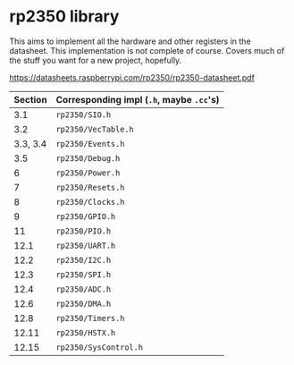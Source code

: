 # rp2350 library

This aims to implement all the hardware and other registers
in the datasheet.  This implementation is not complete of course.  Covers much of the stuff you want for a new project, hopefully.

https://datasheets.raspberrypi.com/rp2350/rp2350-datasheet.pdf

| Section     | Corresponding impl (`.h`, maybe `.cc`'s)    |
| ----------- | ---------------------- |
| 3.1         | `rp2350/SIO.h`         |
| 3.2         | `rp2350/VecTable.h`    |
| 3.3, 3.4    | `rp2350/Events.h`      |
| 3.5         | `rp2350/Debug.h`       |
| 6           | `rp2350/Power.h`       |
| 7           | `rp2350/Resets.h`      |
| 8           | `rp2350/Clocks.h`      |
| 9           | `rp2350/GPIO.h`        |
| 11          | `rp2350/PIO.h`         |
| 12.1        | `rp2350/UART.h`        |
| 12.2        | `rp2350/I2C.h`         |
| 12.3        | `rp2350/SPI.h`         |
| 12.4        | `rp2350/ADC.h`         |
| 12.6        | `rp2350/DMA.h`         |
| 12.8        | `rp2350/Timers.h`      |
| 12.11       | `rp2350/HSTX.h`        |
| 12.15       | `rp2350/SysControl.h`  |
